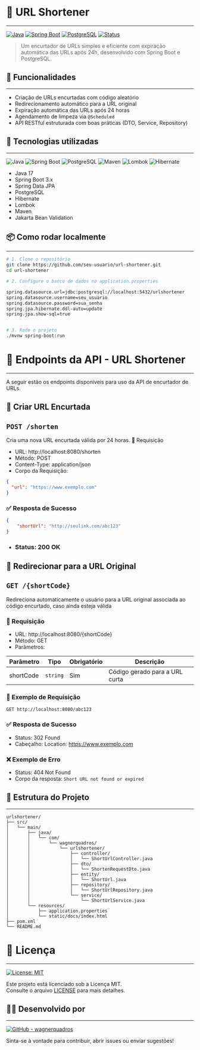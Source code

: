 # 🔗 URL Shortener

---

[![Java](https://img.shields.io/badge/Java-17-blue?logo=java)](https://www.oracle.com/java/)
[![Spring Boot](https://img.shields.io/badge/Spring_Boot-3.1.0-brightgreen?logo=springboot)](https://spring.io/projects/spring-boot)
[![PostgreSQL](https://img.shields.io/badge/PostgreSQL-15-blue?logo=postgresql)](https://www.postgresql.org/)
[![Status](https://img.shields.io/badge/status-working-success)]()

> Um encurtador de URLs simples e eficiente com expiração automática das URLs após 24h, desenvolvido com Spring Boot e PostgreSQL.



## 🚀 Funcionalidades

---


- Criação de URLs encurtadas com código aleatório
- Redirecionamento automático para a URL original
- Expiração automática das URLs após 24 horas
- Agendamento de limpeza via `@Scheduled`
- API RESTful estruturada com boas práticas (DTO, Service, Repository)



## 🔧 Tecnologias utilizadas

---
![Java](https://img.shields.io/badge/Java-17-007396?style=for-the-badge&logo=java)
![Spring Boot](https://img.shields.io/badge/Spring%20Boot-3.5.3-6DB33F?style=for-the-badge&logo=spring-boot)
![PostgreSQL](https://img.shields.io/badge/PostgreSQL-15-4169E1?style=for-the-badge&logo=postgresql)
![Maven](https://img.shields.io/badge/Maven-Build-CC0033?style=for-the-badge&logo=apache-maven)
![Lombok](https://img.shields.io/badge/Lombok-Anotations-EF4429?style=for-the-badge&logo=apache)
![Hibernate](https://img.shields.io/badge/Hibernate-ORM-59666C?style=for-the-badge&logo=hibernate)

- Java 17
- Spring Boot 3.x
- Spring Data JPA
- PostgreSQL
- Hibernate
- Lombok
- Maven
- Jakarta Bean Validation



## 📦 Como rodar localmente

---

```bash
# 1. Clone o repositório
git clone https://github.com/seu-usuario/url-shortener.git
cd url-shortener

# 2. Configure o banco de dados no application.properties

spring.datasource.url=jdbc:postgresql://localhost:5432/urlshortener
spring.datasource.username=seu_usuario
spring.datasource.password=sua_senha
spring.jpa.hibernate.ddl-auto=update
spring.jpa.show-sql=true


# 3. Rode o projeto
./mvnw spring-boot:run
```


# 📡 Endpoints da API - URL Shortener

---
A seguir estão os endpoints disponíveis para uso da API de encurtador de URLs.



## 🔗 Criar URL Encurtada

## `POST /shorten`

Cria uma nova URL encurtada válida por 24 horas.
🧾 Requisição
    
- URL: http://localhost:8080/shorten
- Método: POST
- Content-Type: application/json
- Corpo da Requisição:

```json
{
  "url": "https://www.exemplo.com"
}
```
### ✅ Resposta de Sucesso
```json
{
    "shortUrl": "http://seulink.com/abc123"
}
```
- ### Status: 200 OK

## 🔁 Redirecionar para a URL Original
## `GET /{shortCode}`

Redireciona automaticamente o usuário para a URL original associada ao código encurtado, caso ainda esteja válida

### 🧾 Requisição
- URL: http://localhost:8080/{shortCode}
- Método: GET
- Parâmetros:

| Parâmetro   | Tipo     | Obrigatório | Descrição                       |
|-------------|----------|-------------|---------------------------------|
| shortCode   | `string` | Sim         | Código gerado para a URL curta |

### 🔄 Exemplo de Requisição

```http
GET http://localhost:8080/abc123
```

### ✅ Resposta de Sucesso
- Status: 302 Found
- Cabeçalho: Location: https://www.exemplo.com

### ❌ Exemplo de Erro
- Status: 404 Not Found
- Corpo da resposta:
``
  Short URL not found or expired
``

## 📁 Estrutura do Projeto

---

```Pastas
urlshortener/
├── src/
│   └── main/
│       ├── java/
│       │   └── com/
│       │       └── wagnerquadros/
│       │           └── urlshortener/
│       │               ├── controller/
│       │               │   └── ShortUrlController.java
│       │               ├── dto/
│       │               │   └── ShortenRequestDto.java
│       │               ├── entity/
│       │               │   └── ShortUrl.java
│       │               ├── repository/
│       │               │   └── ShortUrlRepository.java
│       │               └── service/
│       │                   └── ShortUrlService.java
│       └── resources/
│           ├── application.properties
│           └── static/docs/index.html
├── pom.xml                   
└── README.md
```



# 📄 Licença

---

[![License: MIT](https://img.shields.io/badge/license-MIT-blue.svg)](LICENSE)

Este projeto está licenciado sob a Licença MIT.  
Consulte o arquivo [LICENSE](LICENSE) para mais detalhes.

## 👨‍💻 Desenvolvido por

---

[![GitHub - wagnerquadros](https://img.shields.io/badge/GitHub-wagnerquadros-181717?logo=github)](https://github.com/wagnerquadros)

Sinta-se à vontade para contribuir, abrir issues ou enviar sugestões!